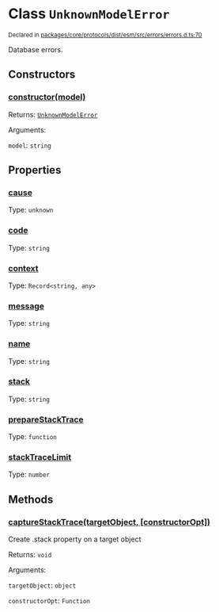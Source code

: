 # Class `UnknownModelError`
<sub>Declared in [packages/core/protocols/dist/esm/src/errors/errors.d.ts:70]()</sub>


Database errors.

## Constructors
### [constructor(model)]()




Returns: <code>[UnknownModelError](/api/@dxos/react-client/classes/UnknownModelError)</code>

Arguments: 

`model`: <code>string</code>



## Properties
### [cause]()
Type: <code>unknown</code>



### [code]()
Type: <code>string</code>



### [context]()
Type: <code>Record&lt;string, any&gt;</code>



### [message]()
Type: <code>string</code>



### [name]()
Type: <code>string</code>



### [stack]()
Type: <code>string</code>



### [prepareStackTrace]()
Type: <code>function</code>



### [stackTraceLimit]()
Type: <code>number</code>




## Methods
### [captureStackTrace(targetObject, \[constructorOpt\])]()


Create .stack property on a target object

Returns: <code>void</code>

Arguments: 

`targetObject`: <code>object</code>

`constructorOpt`: <code>Function</code>


